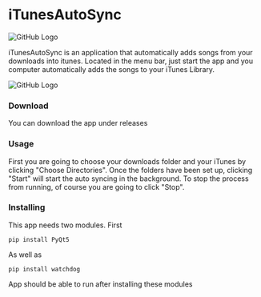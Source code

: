 
# iTunesAutoSync

![GitHub Logo](https://i.ibb.co/P17GFWJ/app-icon.png)

iTunesAutoSync is an application that automatically adds songs from your downloads into itunes. Located in the menu bar, just start the app and you computer automatically adds the songs to your iTunes Library. 

![GitHub Logo](https://i.ibb.co/MccGycs/Screenshot-2020-02-20-21-20-26.png)

### Download 

You can download the app under releases

### Usage

First you are going to choose your downloads folder and your iTunes by clicking "Choose Directories". 
Once the folders have been set up, clicking "Start" will start the auto syncing in the background.
To stop the process from running, of course you are going to click "Stop".

### Installing

This app needs two modules. First

```
pip install PyQt5
```

As well as

```
pip install watchdog
```

App should be able to run after installing these modules

